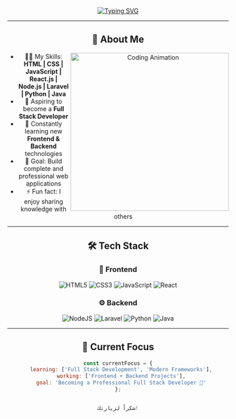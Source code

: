 <div align="center"> 

[![Typing SVG](https://readme-typing-svg.herokuapp.com?font=JetBrains+Mono&size=32&duration=3000&pause=1000&color=00F7FF&center=true&vCenter=true&width=940&lines=Hey+there+%F0%9F%91%8B+Welcome+to+my+Profile!;%F0%9F%9A%80+Future+Full+Stack+Developer;%F0%9F%8C%9F+Passionate+about+Coding;%E2%9C%A8+Let's+Build+the+Future+Together;%F0%9F%92%BB+Code+%7C+Learn+%7C+Grow)](https://git.io/typing-svg)

---

## 🌌 About Me
<img align="right" alt="Coding Animation" src="https://raw.githubusercontent.com/rahul-jha98/rahul-jha98/main/techstack.gif" width="360px"/>

- 👨‍💻 My Skills: **HTML | CSS | JavaScript | React.js | Node.js | Laravel | Python | Java**
- 🚀 Aspiring to become a **Full Stack Developer**
- 🌱 Constantly learning new **Frontend & Backend** technologies
- 🎯 Goal: Build complete and professional web applications
- ⚡ Fun fact: I enjoy sharing knowledge with others  

---

## 🛠️ Tech Stack
<div align="center">
  
### 🎨 Frontend
![HTML5](https://img.shields.io/badge/HTML5-E34F26?style=for-the-badge&logo=html5&logoColor=white)
![CSS3](https://img.shields.io/badge/CSS3-1572B6?style=for-the-badge&logo=css3&logoColor=white)
![JavaScript](https://img.shields.io/badge/JavaScript-323330?style=for-the-badge&logo=javascript&logoColor=F7DF1E)
![React](https://img.shields.io/badge/React-20232a?style=for-the-badge&logo=react&logoColor=61DAFB)

### ⚙️ Backend
![NodeJS](https://img.shields.io/badge/Node.js-43853D?style=for-the-badge&logo=node-dot-js&logoColor=white)
![Laravel](https://img.shields.io/badge/Laravel-FF2D20?style=for-the-badge&logo=laravel&logoColor=white)
![Python](https://img.shields.io/badge/Python-3776AB?style=for-the-badge&logo=python&logoColor=white)
![Java](https://img.shields.io/badge/Java-ED8B00?style=for-the-badge&logo=openjdk&logoColor=white)

</div>

---

## 🎯 Current Focus
```javascript
const currentFocus = {
  learning: ['Full Stack Development', 'Modern Frameworks'],
  working: ['Frontend + Backend Projects'],
  goal: 'Becoming a Professional Full Stack Developer 🚀'
};


شكراً لزيارتك!



